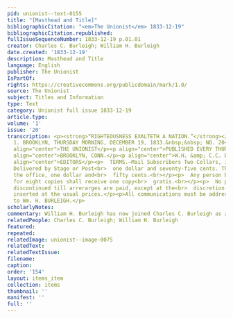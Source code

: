 ```yaml
---
pid: unionist--text-0155
title: "[Masthead and Title]"
bibliographicCitation: "<em>The Unionist</em> 1833-12-19"
bibliographicCitation.republished: 
fullIssueSequenceNumber: 1833-12-19 p.01.01
creator: Charles C. Burleigh; William H. Burleigh
date.created: '1833-12-19'
description: Masthead and Title
language: English
publisher: The Unionist
IsPartOf: 
rights: https://creativecommons.org/publicdomain/mark/1.0/
source: The Unionist
subject: Titles and Information
type: Text
category: Unionist full issue 1833-12-19
article.type: 
volume: '1'
issue: '20'
transcription: <p><strong>“RIGHTEOUSNESS EXALTETH A NATION.”</strong></p><p>  <strong>    VOL.
  1. BROOKLYN, THURSDAY MORNING, DECEMBER 19, 1833.&nbsp;&nbsp; NO. 20<br>  </strong></p><p
  align="center">THE UNIONIST</p><p align="center">PUBLISHED EVERY THURSDAY MORNING,</p><p
  align="center">BROOKLYN, CONN.</p><p align="center">W.H. &amp; C.C. BURLEIGH,</p><p
  align="center">EDITORS</p><p>  TERMS.—Mail Subscribers Two Collars, in advance.
  Delivered by Stage or Post<br>  one dollar and seventy-five cents. Those taken at
  the office, one dollar and<br>  fifty cents.<br></p><p>  Any person becoming responsible
  for eight copies shall receive one copy<br>  gratis.<br></p><p>  No paper will be
  discontinued till arrerarges are paid, except at the<br>  discretion of the publisher<br></p><p>Advertisements
  inserted at the usual prices.</p><p>All communications must be addressed, post paid,
  to Wm. H. BURLEIGH.</p>
scholarlyNotes: 
commentary: William H. Burleigh has now joined Charles C. Burleigh as a co-editor.
relatedPeople: Charles C. Burleigh; William H. Burleigh
featured: 
repeated: 
relatedImage: unionist--image-0075
relatedText: 
relatedTextIssue: 
filename: 
caption: 
order: '154'
layout: items_item
collection: items
thumbnail: ''
manifest: ''
full: ''
---
```

